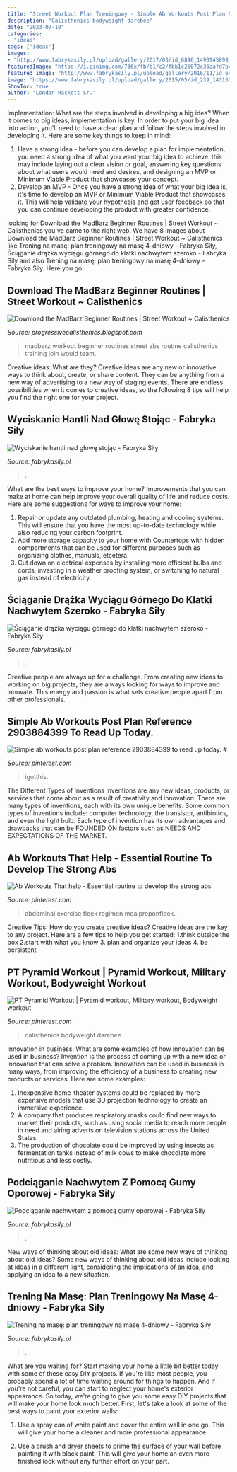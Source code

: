 ```yaml
---
title: "Street Workout Plan Treningowy - Simple Ab Workouts Post Plan Reference 2903884399 To Read Up Today. #"
description: "Calisthenics bodyweight darebee"
date: "2023-07-10"
categories:
- "ideas"
tags: ["ideas"]
images:
- "http://www.fabrykasily.pl/upload/gallery/2017/03/id_6896_1490945898_1920x2880.jpg"
featuredImage: "https://i.pinimg.com/736x/fb/b1/c2/fbb1c26072c36aafd7b41c6497a4a362.jpg"
featured_image: "http://www.fabrykasily.pl/upload/gallery/2016/11/id_6433_1479460799_360x540.jpg"
image: "https://www.fabrykasily.pl/upload/gallery/2015/05/id_239_1431531549_484x252.jpg"
ShowToc: true
author: "London Hackett Sr."
---
```



Implementation: What are the steps involved in developing a big idea?
When it comes to big ideas, implementation is key. In order to put your big idea into action, you'll need to have a clear plan and follow the steps involved in developing it. Here are some key things to keep in mind: 
1. Have a strong idea - before you can develop a plan for implementation, you need a strong idea of what you want your big idea to achieve. this may include laying out a clear vision or goal, answering key questions about what users would need and desires, and designing an MVP or Minimum Viable Product that showcases your concept. 
2. Develop an MVP - Once you have a strong idea of what your big idea is, it's time to develop an MVP or Minimum Viable Product that showcases it. This will help validate your hypothesis and get user feedback so that you can continue developing the product with greater confidence.

	

		
looking for Download the MadBarz Beginner Routines | Street Workout ~ Calisthenics you've came to the right web. We have 8 Images about Download the MadBarz Beginner Routines | Street Workout ~ Calisthenics like Trening na masę: plan treningowy na masę 4-dniowy - Fabryka Siły, Ściąganie drążka wyciągu górnego do klatki nachwytem szeroko - Fabryka Siły and also Trening na masę: plan treningowy na masę 4-dniowy - Fabryka Siły. Here you go:
		
    
## Download The MadBarz Beginner Routines | Street Workout ~ Calisthenics

<img loading=lazy src="http://2.bp.blogspot.com/--m2P6j2eujg/Ug7gteIdbVI/AAAAAAAAAKY/H9bVwuKIVIk/s1600/Home+ABS+routine.jpg" onerror="this.onerror=null;this.src='https://tse3.mm.bing.net/th?id=OIP.7PbRbGACF6DJ1auPCINGYwHaEK&amp;pid=15.1';" alt="Download the MadBarz Beginner Routines | Street Workout ~ Calisthenics">

_Source: progressivecalisthenics.blogspot.com_

>madbarz workout beginner routines street abs routine calisthenics training join would team. 

	

Creative ideas: What are they?
Creative ideas are any new or innovative ways to think about, create, or share content. They can be anything from a new way of advertising to a new way of staging events. There are endless possibilities when it comes to creative ideas, so the following 8 tips will help you find the right one for your project.

    
## Wyciskanie Hantli Nad Głowę Stojąc - Fabryka Siły

<img loading=lazy src="http://www.fabrykasily.pl/upload/gallery/2016/11/id_6433_1479460799_360x540.jpg" onerror="this.onerror=null;this.src='https://tse1.mm.bing.net/th?id=OIP.WaxhX3VsNRTxo54UL3Ye6gAAAA&amp;pid=15.1';" alt="Wyciskanie hantli nad głowę stojąc - Fabryka Siły">

_Source: fabrykasily.pl_

>. 

	

What are the best ways to improve your home?
Improvements that you can make at home can help improve your overall quality of life and reduce costs. Here are some suggestions for ways to improve your home: 
1. Repair or update any outdated plumbing, heating and cooling systems. This will ensure that you have the most up-to-date technology while also reducing your carbon footprint. 
2. Add more storage capacity to your home with Countertops with hidden compartments that can be used for different purposes such as organizing clothes, manuals, etcetera. 
3. Cut down on electrical expenses by installing more efficient bulbs and cords, investing in a weather proofing system, or switching to natural gas instead of electricity. 

    
## Ściąganie Drążka Wyciągu Górnego Do Klatki Nachwytem Szeroko - Fabryka Siły

<img loading=lazy src="http://www.fabrykasily.pl/upload/gallery/2015/12/id_4223_1450977584_746x1120.jpg" onerror="this.onerror=null;this.src='https://tse3.mm.bing.net/th?id=OIP.SWIqP_d-0XchhO9ZyDLihgHaLH&amp;pid=15.1';" alt="Ściąganie drążka wyciągu górnego do klatki nachwytem szeroko - Fabryka Siły">

_Source: fabrykasily.pl_

>. 

	

Creative people are always up for a challenge. From creating new ideas to working on big projects, they are always looking for ways to improve and innovate. This energy and passion is what sets creative people apart from other professionals.

    
## Simple Ab Workouts Post Plan Reference 2903884399 To Read Up Today. #

<img loading=lazy src="https://i.pinimg.com/736x/fb/b1/c2/fbb1c26072c36aafd7b41c6497a4a362.jpg" onerror="this.onerror=null;this.src='https://tse3.mm.bing.net/th?id=OIP.ngmm5HyaXY2fCTIE31ttfgHaMf&amp;pid=15.1';" alt="Simple ab workouts post plan reference 2903884399 to read up today. #">

_Source: pinterest.com_

>igotthis. 

	

The Different Types of Inventions
Inventions are any new ideas, products, or services that come about as a result of creativity and innovation. There are many types of inventions, each with its own unique benefits. Some common types of inventions include: computer technology, the transistor, antibiotics, and even the light bulb. Each type of invention has its own advantages and drawbacks that can be FOUNDED ON factors such as NEEDS AND EXPECTATIONS OF THE MARKET.

    
## Ab Workouts That Help - Essential Routine To Develop The Strong Abs

<img loading=lazy src="https://i.pinimg.com/736x/84/23/a0/8423a001b2dc9dcd8606bc2820c4a923.jpg" onerror="this.onerror=null;this.src='https://tse1.mm.bing.net/th?id=OIP.2Z360AOCGDPGCML45IIN4QHaTv&amp;pid=15.1';" alt="Ab Workouts That help - Essential routine to develop the strong abs">

_Source: pinterest.com_

>abdominal exercise fleek regimen mealpreponfleek. 

	

Creative Tips: How do you create creative ideas?
Creative ideas are the key to any project. Here are a few tips to help you get started: 
1.think outside the box 
2.start with what you know 
3. plan and organize your ideas 
4. be persistent 

    
## PT Pyramid Workout | Pyramid Workout, Military Workout, Bodyweight Workout

<img loading=lazy src="https://i.pinimg.com/originals/4e/6b/b5/4e6bb54a0a96b6cf68ed3b1859dfacf2.jpg" onerror="this.onerror=null;this.src='https://tse1.mm.bing.net/th?id=OIP.CPzuoyLP3_1n_FciNy7Q-gHaKe&amp;pid=15.1';" alt="PT Pyramid Workout | Pyramid workout, Military workout, Bodyweight workout">

_Source: pinterest.com_

>calisthenics bodyweight darebee. 

	

Innovation in business: What are some examples of how innovation can be used in business?
Invention is the process of coming up with a new idea or innovation that can solve a problem. Innovation can be used in business in many ways, from improving the efficiency of a business to creating new products or services. Here are some examples: 
1. Inexpensive home-theater systems could be replaced by more expensive models that use 3D projection technology to create an immersive experience. 
2. A company that produces respiratory masks could find new ways to market their products, such as using social media to reach more people in need and airing adverts on television stations across the United States. 
3. The production of chocolate could be improved by using insects as fermentation tanks instead of milk cows to make chocolate more nutritious and less costly. 

    
## Podciąganie Nachwytem Z Pomocą Gumy Oporowej - Fabryka Siły

<img loading=lazy src="http://www.fabrykasily.pl/upload/gallery/2017/03/id_6896_1490945898_1920x2880.jpg" onerror="this.onerror=null;this.src='https://tse3.mm.bing.net/th?id=OIP.-MtePL4GscW6v_X4ugJtpwDMEy&amp;pid=15.1';" alt="Podciąganie nachwytem z pomocą gumy oporowej - Fabryka Siły">

_Source: fabrykasily.pl_

>. 

	

New ways of thinking about old ideas: What are some new ways of thinking about old ideas?
Some new ways of thinking about old ideas include looking at ideas in a different light, considering the implications of an idea, and applying an idea to a new situation.

    
## Trening Na Masę: Plan Treningowy Na Masę 4-dniowy - Fabryka Siły

<img loading=lazy src="https://www.fabrykasily.pl/upload/gallery/2015/05/id_239_1431531549_484x252.jpg" onerror="this.onerror=null;this.src='https://tse2.mm.bing.net/th?id=OIP.sK3wtmeCsa_La81oS6LlVAHaD2&amp;pid=15.1';" alt="Trening na masę: plan treningowy na masę 4-dniowy - Fabryka Siły">

_Source: fabrykasily.pl_

>. 

	

What are you waiting for? Start making your home a little bit better today with some of these easy DIY projects.
If you're like most people, you probably spend a lot of time waiting around for things to happen. And if you're not careful, you can start to neglect your home's exterior appearance. So today, we're going to give you some easy DIY projects that will make your home look much better. First, let's take a look at some of the best ways to paint your exterior walls: 
1. Use a spray can of white paint and cover the entire wall in one go. This will give your home a cleaner and more professional appearance.

2. Use a brush and dryer sheets to prime the surface of your wall before painting it with black paint. This will give your home an even more finished look without any further effort on your part. 


